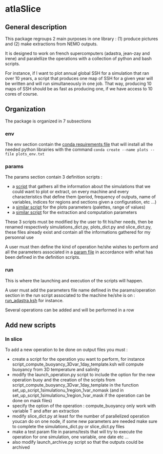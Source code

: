 # atlaSlice

## General description

This package regroups 2 main purposes in one library : (1) produce pictures and (2) make extractions from NEMO outputs.

It is designed to work on french supercomputers (adastra, jean-zay and irene) and paralellize the operations with a collection of python and bash scripts.

For instance, if I want to plot annual global SSH for a simulation that ran over 10 years, a script that produces one map of SSH for a given year will be written and will run simultaneously in one job. That way, producing 10 maps of SSH should be as fast as producing one, if we have access to 10 cores of course.

## Organization

The package is organized in 7 subsections

### env
The env section contain the [conda requirements file](env/plots_env.txt) that will install all the needed python librairies with the command ```conda create --name plots --file plots_env.txt```

### params 
The params section contain 3 definition scripts : 

  - a [script](params/template_simulations_dict.py) that gathers all the information about the simulations that we could want to plot or extract, on every machine and every characteristics that define them (period, frequency of outputs, name of variables, indices for regions and sections given a configuration, etc ...) 
  - a [similar script](params/template_plots_dict.py) for the plots parameters (palettes, range of values)
  - a [similar script](params/template_slice_dict.py) for the extraction and computation parameters 

These 3 scripts must be modified by the user to fit his/her needs, then be renamed respectively simulations_dict.py, plots_dict.py and slice_dict.py, these files already exist and contain all the informations gathered for my personnal use 

A user must then define the kind of operation he/she wishes to perform and all the parameters associated in a [param file](params/operation/example_param.py) in accordance with what has been defined in the definition scripts.

### run
This is where the launching and execution of the scripts will happen.

A user must add the parameters file name defined in the params/operation section in the run script associated to the machine he/she is on : [run_adastra.ksh](run/run_adastra.ksh) for instance.

Several operations can be added and will be performed in a row


## Add new scripts

### In slice

To add a new operation to be done on output files you must :

 - create a script for the operation you want to perform, for instance script_compute_buoyancy_3Dvar_1day_template.ksh will compute buoyancy from 3D temperature and salinity
 - modify the launch_operation.py script to include the option for the new operation buoy and the creation of the scripts from script_compute_buoyancy_3Dvar_1day_template in the function set_up_script_1simulationu_1region_1var_nomask (and in set_up_script_1simulationu_1region_1var_mask if the operation can be done on mask files)
 - specify the option of the operation : compute_buoyancy only work with variable T and after an extraction
 - modify slice_dict.py at least for the number of parallelized operation youcan do on one node, if some new parameters are needed make sure to complete the simulations_dict.py or slice_dict.py files
 - make a test param file in params/tests that will try to execute the operation for one simulation, one variable, one date etc ...
 - also modify launch_archive.py script so that the outputs could be archived

